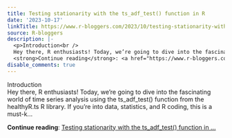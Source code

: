 ```yaml
---
title: Testing stationarity with the ts_adf_test() function in R
date: '2023-10-17'
linkTitle: https://www.r-bloggers.com/2023/10/testing-stationarity-with-the-ts_adf_test-function-in-r/
source: R-bloggers
description: |-
  <p>Introduction<br />
  Hey there, R enthusiasts! Today, we’re going to dive into the fascinating world of time series analysis using the ts_adf_test() function from the healthyR.ts R library. If you’re into data, statistics, and R coding, this is a must-k...</p>
  <strong>Continue reading</strong>: <a href="https://www.r-bloggers.com/2023/10/testing-stationarity-with-the-ts_adf_test-function-in-r/">Testing stationarity with the ts_adf_test() function in ...
disable_comments: true
---
```

<p>Introduction<br />
Hey there, R enthusiasts! Today, we’re going to dive into the fascinating world of time series analysis using the ts_adf_test() function from the healthyR.ts R library. If you’re into data, statistics, and R coding, this is a must-k...</p>
<strong>Continue reading</strong>: <a href="https://www.r-bloggers.com/2023/10/testing-stationarity-with-the-ts_adf_test-function-in-r/">Testing stationarity with the ts_adf_test() function in ...